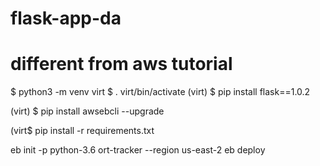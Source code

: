 # flask-app-da
# different from aws tutorial
$ python3 -m venv virt
$ . virt/bin/activate
(virt) $ pip install flask==1.0.2

(virt) $ pip install awsebcli --upgrade

(virt$ pip install -r requirements.txt


eb init -p python-3.6 ort-tracker --region us-east-2
eb deploy


